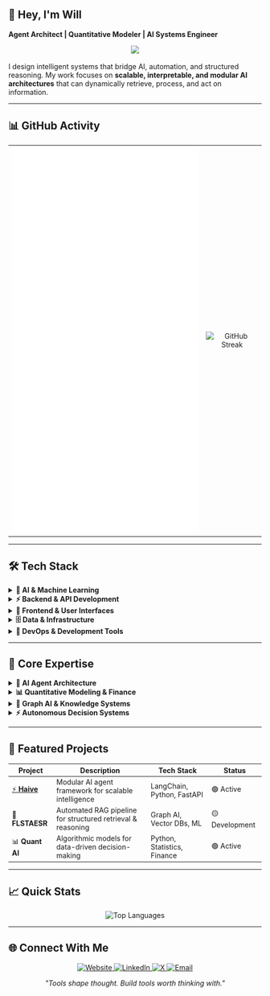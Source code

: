 <!--
  pr1m8 / pr1m8 — Profile README
  Theme: Hacker Purple (#A855F7) + Dark Background (#0D1117)
  Consistent purple/violet theming across all elements
-->

## 👾 Hey, I'm Will

**Agent Architect | Quantitative Modeler | AI Systems Engineer**

<!-- Animated skills showcase -->
<p align="center">
  <picture>
    <!-- Dark mode -->
    <source media="(prefers-color-scheme: dark)" srcset="https://readme-typing-svg.herokuapp.com/?lines=AI+Agent+Architect;Autonomous+Systems+Engineer;Graph+AI+%7C+RAG+%7C+Quant&font=Fira+Code&color=%23A855F7&center=true&width=720&height=45&size=18">
    <!-- Light mode -->
    <img src="https://readme-typing-svg.herokuapp.com/?lines=AI+Agent+Architect;Autonomous+Systems+Engineer;Graph+AI+%7C+RAG+%7C+Quant&font=Fira+Code&color=%236D28D9&center=true&width=720&height=45&size=18" />
  </picture>
</p>

I design intelligent systems that bridge AI, automation, and structured reasoning. My work focuses on **scalable, interpretable, and modular AI architectures** that can dynamically retrieve, process, and act on information.

---

## 📊 GitHub Activity

<div align="center">

<table>
<tr>
<td align="center">
  <!-- Lines of code and detailed metrics -->
  <img src="./metrics.svg" alt="GitHub Metrics with Lines of Code" width="400" />
</td>
<td align="center">
  <!-- GitHub streak stats -->
  <img src="https://streak-stats.demolab.com?user=pr1m8&hide_border=true&background=0D1117&ring=8B5CF6&fire=A7F3D0&currStreakNum=E9D5FF&currStreakLabel=8B5CF6&sideNums=A7F3D0&sideLabels=6EE7B7&dates=8B5CF6" alt="GitHub Streak" />
</td>
</tr>
</table>

</div>

---

## 🛠 Tech Stack

<details>
<summary><b>🤖 AI & Machine Learning</b></summary>
<br>

<div align="center">

<a href="https://www.langchain.com/">
  <img alt="LangChain" src="https://img.shields.io/badge/LangChain-0D1117?style=for-the-badge&logo=langchain&logoColor=A855F7&labelColor=0D1117">
</a>
<a href="https://langgraph.dev/">
  <img alt="LangGraph" src="https://img.shields.io/badge/LangGraph-0D1117?style=for-the-badge&logo=langchain&logoColor=A855F7&labelColor=0D1117">
</a>
<a href="https://www.tensorflow.org/">
  <img alt="TensorFlow" src="https://img.shields.io/badge/TensorFlow-0D1117?style=for-the-badge&logo=tensorflow&logoColor=A855F7&labelColor=0D1117">
</a>
<a href="https://scikit-learn.org/">
  <img alt="Scikit-Learn" src="https://img.shields.io/badge/Scikit--Learn-0D1117?style=for-the-badge&logo=scikit-learn&logoColor=A855F7&labelColor=0D1117">
</a>

</div>
</details>

<details>
<summary><b>⚡ Backend & API Development</b></summary>
<br>

<div align="center">

<a href="https://www.python.org/">
  <img alt="Python" src="https://img.shields.io/badge/Python-0D1117?style=for-the-badge&logo=python&logoColor=A855F7&labelColor=0D1117">
</a>
<a href="https://docs.pydantic.dev/">
  <img alt="Pydantic" src="https://img.shields.io/badge/Pydantic-0D1117?style=for-the-badge&logo=pydantic&logoColor=A855F7&labelColor=0D1117">
</a>
<a href="https://fastapi.tiangolo.com/">
  <img alt="FastAPI" src="https://img.shields.io/badge/FastAPI-0D1117?style=for-the-badge&logo=fastapi&logoColor=A855F7&labelColor=0D1117">
</a>
<a href="https://flask.palletsprojects.com/">
  <img alt="Flask" src="https://img.shields.io/badge/Flask-0D1117?style=for-the-badge&logo=flask&logoColor=A855F7&labelColor=0D1117">
</a>

</div>
</details>

<details>
<summary><b>🎨 Frontend & User Interfaces</b></summary>
<br>

<div align="center">

<a href="https://www.typescriptlang.org/">
  <img alt="TypeScript" src="https://img.shields.io/badge/TypeScript-0D1117?style=for-the-badge&logo=typescript&logoColor=A855F7&labelColor=0D1117">
</a>
<a href="https://react.dev/">
  <img alt="React" src="https://img.shields.io/badge/React-0D1117?style=for-the-badge&logo=react&logoColor=A855F7&labelColor=0D1117">
</a>
<a href="https://nextjs.org/">
  <img alt="Next.js" src="https://img.shields.io/badge/Next.js-0D1117?style=for-the-badge&logo=nextdotjs&logoColor=A855F7&labelColor=0D1117">
</a>
<a href="https://tauri.app/">
  <img alt="Tauri" src="https://img.shields.io/badge/Tauri-0D1117?style=for-the-badge&logo=tauri&logoColor=A855F7&labelColor=0D1117">
</a>

</div>
</details>

<details>
<summary><b>🗄️ Data & Infrastructure</b></summary>
<br>

<div align="center">

<a href="https://www.postgresql.org/">
  <img alt="PostgreSQL" src="https://img.shields.io/badge/PostgreSQL-0D1117?style=for-the-badge&logo=postgresql&logoColor=A855F7&labelColor=0D1117">
</a>
<a href="https://supabase.com/">
  <img alt="Supabase" src="https://img.shields.io/badge/Supabase-0D1117?style=for-the-badge&logo=supabase&logoColor=A855F7&labelColor=0D1117">
</a>
<a href="https://redis.io/">
  <img alt="Redis" src="https://img.shields.io/badge/Redis-0D1117?style=for-the-badge&logo=redis&logoColor=A855F7&labelColor=0D1117">
</a>
<a href="https://www.docker.com/">
  <img alt="Docker" src="https://img.shields.io/badge/Docker-0D1117?style=for-the-badge&logo=docker&logoColor=A855F7&labelColor=0D1117">
</a>

</div>
</details>

<details>
<summary><b>🔧 DevOps & Development Tools</b></summary>
<br>

<div align="center">

<a href="https://github.com/">
  <img alt="GitHub" src="https://img.shields.io/badge/GitHub-0D1117?style=for-the-badge&logo=github&logoColor=A855F7&labelColor=0D1117">
</a>
<a href="https://www.linux.org/">
  <img alt="Linux" src="https://img.shields.io/badge/Linux-0D1117?style=for-the-badge&logo=linux&logoColor=A855F7&labelColor=0D1117">
</a>
<a href="https://pre-commit.com/">
  <img alt="pre-commit" src="https://img.shields.io/badge/pre--commit-0D1117?style=for-the-badge&logo=pre-commit&logoColor=A855F7&labelColor=0D1117">
</a>
<a href="https://www.sphinx-doc.org/">
  <img alt="Sphinx" src="https://img.shields.io/badge/Sphinx-0D1117?style=for-the-badge&logo=sphinx&logoColor=A855F7&labelColor=0D1117">
</a>

</div>
</details>

---

## 🎯 Core Expertise

<details>
<summary><b>🤖 AI Agent Architecture</b></summary>
<br>

Building intelligent, cooperative agents with dynamic workflows and structured reasoning capabilities. Focus on multi-agent systems that can adapt and collaborate in real-time.

**Key Areas:**
- Multi-agent orchestration and communication
- Dynamic workflow generation and execution
- Agent memory and state management
- Tool integration and external API orchestration

</details>

<details>
<summary><b>📊 Quantitative Modeling & Finance</b></summary>
<br>

Applying machine learning to financial markets, risk optimization, and predictive modeling. Developing AI-driven investment strategies and time series forecasting systems.

**Key Areas:**
- Algorithmic trading strategy development
- Risk assessment and portfolio optimization
- Time series analysis and forecasting
- Market sentiment analysis and alternative data

</details>

<details>
<summary><b>🔗 Graph AI & Knowledge Systems</b></summary>
<br>

Leveraging structured data and knowledge graphs to improve AI reasoning and context understanding. Optimizing retrieval-augmented generation pipelines for accuracy and efficiency.

**Key Areas:**
- Knowledge graph construction and querying
- RAG pipeline optimization and evaluation
- Vector database design and management
- Semantic search and information retrieval

</details>

<details>
<summary><b>⚡ Autonomous Decision Systems</b></summary>
<br>

Designing decision systems that integrate real-time adaptation, policy-based execution, and probabilistic modeling for uncertain environments.

**Key Areas:**
- Reinforcement learning and policy optimization
- Real-time data processing and decision making
- Uncertainty quantification and risk modeling
- Adaptive system architectures

</details>

---

## 🚀 Featured Projects

<div align="center">

| Project | Description | Tech Stack | Status |
|---------|-------------|------------|--------|
| [⚡ **Haive**](https://github.com/0rac130fD31phi/haive) | Modular AI agent framework for scalable intelligence | LangChain, Python, FastAPI | 🟢 Active |
| 🔬 **FLSTAESR** | Automated RAG pipeline for structured retrieval & reasoning | Graph AI, Vector DBs, ML | 🟡 Development |
| 📊 **Quant AI** | Algorithmic models for data-driven decision-making | Python, Statistics, Finance | 🟢 Active |

</div>

---

## 📈 Quick Stats

<div align="center">

![Top Languages](https://github-readme-stats.vercel.app/api/top-langs/?username=pr1m8&layout=compact&theme=dark&bg_color=0D1117&text_color=A855F7&title_color=A855F7&border_color=30363d&hide_border=true)

</div>

---

## 🌐 Connect With Me

<p align="center">
  <a href="#" target="_blank">
    <img alt="Website" src="https://img.shields.io/badge/Website-0D1117?style=for-the-badge&logo=firefox-browser&logoColor=A855F7&labelColor=0D1117">
  </a>
  <a href="#" target="_blank">
    <img alt="LinkedIn" src="https://img.shields.io/badge/LinkedIn-0D1117?style=for-the-badge&logo=linkedin&logoColor=A855F7&labelColor=0D1117">
  </a>
  <a href="#" target="_blank">
    <img alt="X" src="https://img.shields.io/badge/X-0D1117?style=for-the-badge&logo=x&logoColor=A855F7&labelColor=0D1117">
  </a>
  <a href="mailto:" target="_blank">
    <img alt="Email" src="https://img.shields.io/badge/Email-0D1117?style=for-the-badge&logo=gmail&logoColor=A855F7&labelColor=0D1117">
  </a>
</p>

<p align="center">
  <em>"Tools shape thought. Build tools worth thinking with."</em>
</p>

<!-- 
Configuration Notes:
- Metrics auto-update every 12 hours via .github/workflows/metrics.yml
- Purple theme (#A855F7) consistent across all badges and visual elements
- Collapsible sections for better organization and mobile-friendly display
- Images organized in ./images/ folder for cleaner repository structure
-->